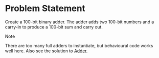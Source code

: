 # Problem Statement

Create a 100-bit binary adder. The adder adds two 100-bit numbers and a carry-in to produce a 100-bit sum and carry out.

> [!NOTE]
> There are too many full adders to instantiate, but behavioural code works well here. Also see the solution to [Adder.](<../04. Adder>)